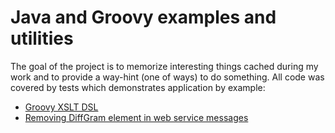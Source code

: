 # Java and Groovy examples and utilities
The goal of the project is to memorize interesting things cached during my work and to provide a way-hint (one of ways) to do something.
All code was covered by tests which demonstrates application by example:
* [Groovy XSLT DSL](https://github.com/NLatyshev/samples/tree/master/groovy-xslt-dsl)
* [Removing DiffGram element in web service messages](https://github.com/NLatyshev/samples/tree/master/remove-diffgram)


